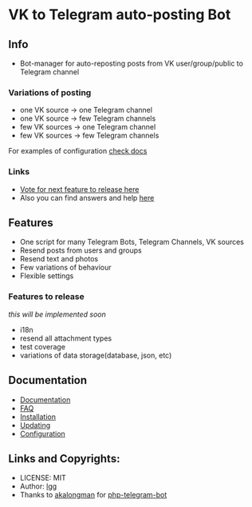 # VK to Telegram auto-posting Bot 

## Info

* Bot-manager for auto-reposting posts from VK user/group/public to Telegram channel

### Variations of posting

* one VK source -> one Telegram channel
* one VK source -> few Telegram channels
* few VK sources -> one Telegram channel
* few VK sources -> few Telegram channels

For examples of configuration [check docs](./docs/config.md)

### Links

* [Vote for next feature to release here](https://github.com/lgg/vk-to-telegram-bot/issues/1)
* Also you can find answers and help [here](./docs/faq.md)

## Features

* One script for many Telegram Bots, Telegram Channels, VK sources
* Resend posts from users and groups
* Resend text and photos
* Few variations of behaviour
* Flexible settings

### Features to release

*this will be implemented soon*

* i18n
* resend all attachment types
* test coverage
* variations of data storage(database, json, etc)

## Documentation

* [Documentation](./docs/readme.md)
* [FAQ](./docs/faq.md)
* [Installation](./docs/install.md)
* [Updating](./docs/updating.md)
* [Configuration](./docs/config.md)

## Links and Copyrights:

* LICENSE: MIT
* Author: [lgg](https://github.com/lgg)
* Thanks to [akalongman](https://github.com/akalongman) for [php-telegram-bot](https://github.com/akalongman/php-telegram-bot)
